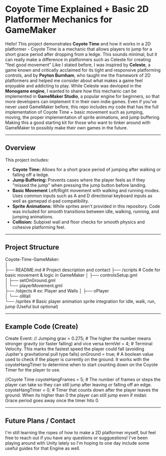 # Coyote Time Explained + Basic 2D Platformer Mechanics for GameMaker 

Hello! This project demonstrates **Coyote Time** and how it works in a 2D platformer - Coyote Time is a mechanic that allows players to jump for a short grace period after dropping from a ledge. This sounds minimal, but it can really make a difference in platformers such as Celeste for creating "feel good movement"
Like I stated before, I was inspired by **Celeste**, a game known and critically acclaimed for its tight and responsive platforming controls, and by **Peyton Burnham**, who taught me the framework of 2D platformers and helped me consider about what makes a game feel enjoyable and addicting to play.
While Celeste was devloped in the **Monogame engine**, I wanted to share how this mechanic can be implemented in **GameMaker Studio**, a popular engine for beginners, so that more developers can implement it in their own indie games.
Even if you've never used GameMaker before, this repo includes my code that has the full implementation of Coyote Time + basic movement such as jumping, moving, the proper implementation of sprite animations, and jump buffering. Making this a good starting kit for those who want to tinker around with GameMaker to possibly make their own games in the future.

---

## Overview

This project includes: 
- **Coyote Time:** Allows for a short grace period of jumping after walking or falling off a ledge.
- **Jump Buffering:** Prevents cases where the player feels as if they "missed the jump" when pressing the jump button before landing.
- **Basic Movement** Left/Right movement with walking and running modes. Uses common inputs such as A and D directional keyboard inputs as well as gamepad d-pad compatibility.
- **Sprite Animations:** While sprites aren't provided in this repository. Code was included for smooth transitions between idle, walking, running, and jumping animations.
- **Collision:** Subpixel wall and floor checks for smooth physics and cohesive platforming feel.

---

## Project Structure

 Coyote-Time-GameMaker:  
│  
├── README.md                     # Project description and contact
├── /scripts                      # Code for basic movement & logic in GameMaker
│   ├── controlsSetup.gml  
│   ├── setOnGround.gml  
│   └── playerMovement.gml  
├── /objects                      # ex: Player and Walls 
│   ├── oPlayer  
│   └── oWall  
└── /sprites                      # Basic player animation sprite integration for idle, walk, run, jump (Useful but optional)

---

## Example Code (Create) 

Create Event: 
// Jumping
grav = 0.275;                     # The higher the number means stronger gravity (or faster falling) and vice versa
termVel = 4;                      # Terminal Velocity. This marks the fastest speed the player could fall (avoiding Jupiter's gravitational pull type falls)
onGround = true;                  # A boolean value used to check if the player is currently on the ground. It works with the coyoteHangTimer to determine when to start counting down on the Coyote Timer for the player to use.

//Coyote Time
coyoteHangFrames = 5;             # The number of frames or steps the player can take so they can still jump after leaving or falling off an edge.
coyoteHangTimer = 0;              # Timer that counts down after the player leaves the ground. When its higher than 0 the player can still jump even if midair. Grace period goes away once the timer hits 0.

---

## Future Plans / Contact

I'm still learning the ropes of how to make a 2D platformer myself, but feel free to reach out if you have any questions or sugguestions! I've been playing around with Unity lately so I'm hoping to one day include some useful guides for that Engine as well.



  

